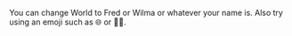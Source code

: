 You can change World to Fred or Wilma or whatever your name is. Also try using an emoji such as 🌐 or 🏴‍☠️.
